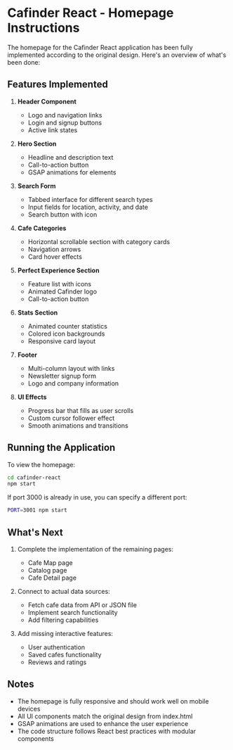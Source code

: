 # Cafinder React - Homepage Instructions

The homepage for the Cafinder React application has been fully implemented according to the original design. Here's an overview of what's been done:

## Features Implemented

1. **Header Component**
   - Logo and navigation links
   - Login and signup buttons
   - Active link states

2. **Hero Section**
   - Headline and description text
   - Call-to-action button
   - GSAP animations for elements

3. **Search Form**
   - Tabbed interface for different search types
   - Input fields for location, activity, and date
   - Search button with icon

4. **Cafe Categories**
   - Horizontal scrollable section with category cards
   - Navigation arrows
   - Card hover effects

5. **Perfect Experience Section**
   - Feature list with icons
   - Animated Cafinder logo
   - Call-to-action button

6. **Stats Section**
   - Animated counter statistics
   - Colored icon backgrounds
   - Responsive card layout

7. **Footer**
   - Multi-column layout with links
   - Newsletter signup form
   - Logo and company information

8. **UI Effects**
   - Progress bar that fills as user scrolls
   - Custom cursor follower effect
   - Smooth animations and transitions

## Running the Application

To view the homepage:

```bash
cd cafinder-react
npm start
```

If port 3000 is already in use, you can specify a different port:

```bash
PORT=3001 npm start
```

## What's Next

1. Complete the implementation of the remaining pages:
   - Cafe Map page
   - Catalog page
   - Cafe Detail page

2. Connect to actual data sources:
   - Fetch cafe data from API or JSON file
   - Implement search functionality
   - Add filtering capabilities

3. Add missing interactive features:
   - User authentication
   - Saved cafes functionality
   - Reviews and ratings

## Notes

- The homepage is fully responsive and should work well on mobile devices
- All UI components match the original design from index.html
- GSAP animations are used to enhance the user experience
- The code structure follows React best practices with modular components